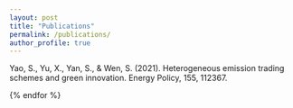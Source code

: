 ```yaml
---
layout: post
title: "Publications"
permalink: /publications/
author_profile: true
---
```

Yao, S., Yu, X., Yan, S., & Wen, S. (2021). Heterogeneous emission trading schemes and green innovation. Energy Policy, 155, 112367.



{% endfor %}
